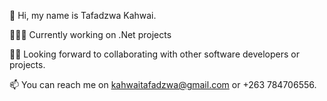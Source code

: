 👋 Hi, my name is Tafadzwa Kahwai.                                                                                                                      

👨🏾‍💻 Currently working on .Net projects

✌🏾 Looking forward to collaborating with other software developers or projects.

📫 You can reach me on kahwaitafadzwa@gmail.com or +263 784706556.
<!---
tafadzwaonline/tafadzwaonline is a ✨ special ✨ repository because its `README.md` (this file) appears on your GitHub profile.
You can click the Preview link to take a look at your changes.
--->
